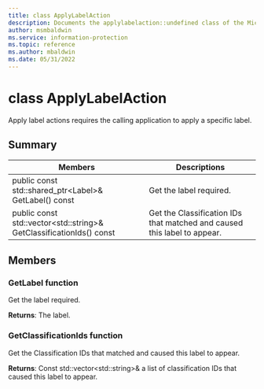 ```yaml
---
title: class ApplyLabelAction 
description: Documents the applylabelaction::undefined class of the Microsoft Information Protection SDK.
author: msmbaldwin
ms.service: information-protection
ms.topic: reference
ms.author: mbaldwin
ms.date: 05/31/2022
---
```


# class ApplyLabelAction 
Apply label actions requires the calling application to apply a specific label.
  
## Summary
 Members                        | Descriptions                                
--------------------------------|---------------------------------------------
public const std::shared_ptr&lt;Label&gt;& GetLabel() const  |  Get the label required.
public const std::vector&lt;std::string&gt;& GetClassificationIds() const  |  Get the Classification IDs that matched and caused this label to appear.
  
## Members
  
### GetLabel function
Get the label required.

  
**Returns**: The label.
  
### GetClassificationIds function
Get the Classification IDs that matched and caused this label to appear.

  
**Returns**: Const std::vector&lt;std::string&gt;& a list of classification IDs that caused this label to appear.

